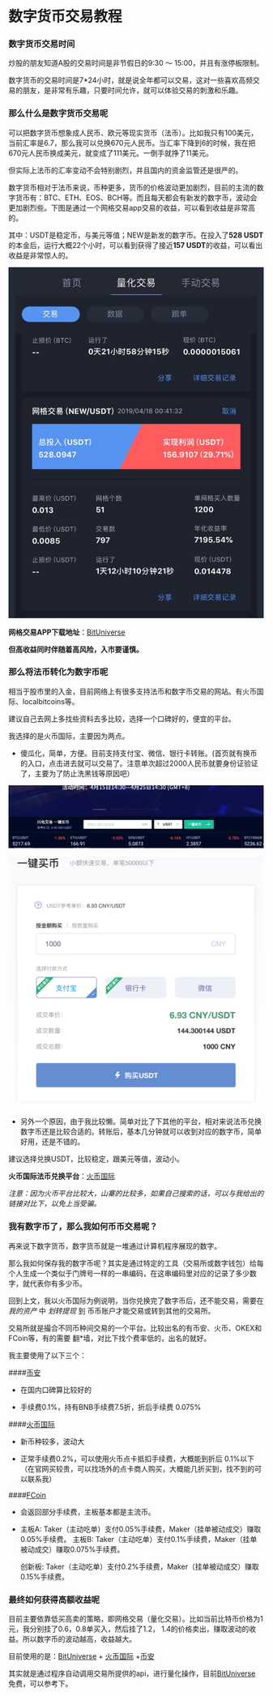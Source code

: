 # 数字货币交易教程

### 数字货币交易时间

炒股的朋友知道A股的交易时间是非节假日的9:30 ～ 15:00，并且有涨停板限制。

数字货币的交易时间是7*24小时，就是说全年都可以交易，这对一些喜欢高频交易的朋友，是非常有乐趣，只要时间允许，就可以体验交易的刺激和乐趣。

### 那么什么是数字货币交易呢

可以把数字货币想象成人民币、欧元等现实货币（法币）。比如我只有100美元，当前汇率是6.7，那么我可以兑换670元人民币。当汇率下降到6的时候，我在把670元人民币换成美元，就变成了111美元。一倒手就挣了11美元。

但实际上法币的汇率变动不会特别剧烈，并且国内的资金监管还是很严的。

数字货币相对于法币来说，币种更多，货币的价格波动更加剧烈，目前的主流的数字货币有：BTC、ETH、EOS、BCH等。而且每天都会有新发的数字币，波动会更加剧烈些。下图是通过一个网格交易app交易的收益，可以看到收益是非常高的。

其中：USDT是稳定币，与美元等值；NEW是新发的数字币。在投入了**528 USDT**的本金后，运行大概22个小时，可以看到获得了接近**157 USDT**的收益，可以看出收益是非常惊人的。



![bitUniverse](../image/bitUniverse-winner.jpg)



**网格交易APP下载地址**：[BitUniverse](https://candy.biyou.tech/candy_bub/web/get_grid_diamond.html?invite_code=irycsmuN&from=account)

**但高收益同时伴随着高风险，入市要谨慎。**



### 那么将法币转化为数字币呢

相当于股市里的入金，目前网络上有很多支持法币和数字币交易的网站。有火币国际、localbitcoins等。

建议自己去网上多找些资料去多比较，选择一个口碑好的，便宜的平台。

我选择的是火币国际，主要因为两点。

* 傻瓜化，简单，方便。目前支持支付宝、微信、银行卡转账。(首页就有换币的入口，点击进去就可以交易了。注意单次超过2000人民币就要身份证验证了，主要为了防止洗黑钱等原因吧）

![image-20190421222250049](../image/huobi-index1.png)

![image-20190421222355040](../image/huobi-index2.png)

* 另外一个原因，由于我比较懒。简单对比了下其他的平台，相对来说法币兑换数字币还是比较合适的。转账后，基本几分钟就可以收到对应的数字币，简单好用，还是不错的。

建议选择兑换USDT，比较稳定，跟美元等值，波动小。

**火币国际法币兑换平台**：[火币国际](https://www.huobi.co/zh-cn/topic/invited/?invite_code=zzkd4)

*注意：因为火币平台比较大，山寨的比较多，如果自己搜索的话，可以与我给出的链接对比下，以免上当受骗。*



### 我有数字币了，那么我如何币币交易呢？

再来说下数字货币，数字货币就是一堆通过计算机程序展现的数字。

那么我如何保存我的数字币呢？其实是通过特定的工具（交易所或数字钱包）给每个人生成一个类似于门牌号一样的一串编码，在这串编码里对应的记录了多少数字，就代表你有多少币。

回到上文，我以火币国际为例说明，当你兑换完了数字币后，还不能交易，需要在 *我的资产* 中 *划转提现* 到 币币账户才能交易或转到其他的交易所。

交易所就是撮合不同币种间交易的一个平台。比较出名的有币安、火币、OKEX和FCoin等，有的需要 翻*墙，对比下找个费率低的，出名的就好。

我主要使用了以下三个：

####[币安](https://www.binance.com/?ref=36684733)

* 在国内口碑算比较好的

* 手续费0.1%，持有BNB手续费7.5折，折后手续费 0.075%

####[火币国际](https://www.huobi.co/zh-cn/topic/invited/?invite_code=zzkd4)

* 新币种较多，波动大

* 正常手续费0.2%，可以使用火币点卡抵扣手续费，大概能到折后 0.1%以下（在官网买较贵，可以找场外的点卡商人购买，大概能几折买到，找不到的可以联系我）

####[FCoin](https://www.fcoin.com/)

* 会返回部分手续费，主板基本都是主流币。

* 主板A: Taker（主动吃单）支付0.05%手续费，Maker（挂单被动成交）赚取0.05%手续费。  主板B: Taker（主动吃单）支付0.1%手续费，Maker（挂单被动成交）赚取0.075%手续费。 

  创新板: Taker（主动吃单）支付0.2%手续费，Maker（挂单被动成交）赚取0.15%手续费。



### 最终如何获得高额收益呢

目前主要依靠低买高卖的策略，即网格交易（量化交易）。比如当前比特币价格为1元，我分别挂了0.6，0.8单买入，然后挂了1.2， 1.4的价格卖出，赚取波动的收益。所以数字币的波动越高，收益越大。

目前使用的是：[BitUniverse](https://candy.biyou.tech/candy_bub/web/get_grid_diamond.html?invite_code=irycsmuN&from=account) + [火币国际](https://www.huobi.co/zh-cn/topic/invited/?invite_code=zzkd4) +[币安](https://www.binance.com/?ref=36684733)

其实就是通过程序自动调用交易所提供的api，进行量化操作，目前[BitUniverse](https://candy.biyou.tech/candy_bub/web/get_grid_diamond.html?invite_code=irycsmuN&from=account) 免费，可以参考下。



